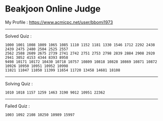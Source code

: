 # Beakjoon Online Judge

My Profile : https://www.acmicpc.net/user/bbomi1973

---

Solved Quiz : 
```
1000 1001 1008 1009 1065 1085 1110 1152 1181 1330 1546 1712 2292 2438 2439 2475 2480 2504 2525 2557
2562 2588 2609 2675 2739 2741 2742 2751 2753 2798 2839 2884 2908 2920 2941 3052 4153 4344 8393 8958 
9498 10171 10172 10430 10718 10757 10809 10818 10828 10869 10871 10872 10926 10950 10951 10952 10998 
11021 11047 11050 11399 11654 11720 13458 14681 18108
```

---

Solving Quiz :
```
1010 1018 1157 1259 1463 3190 9012 10951 22362
```

---

Failed Quiz :
```
1003 1092 2108 10250 10989 15997
```